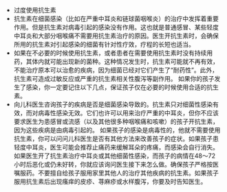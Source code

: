 - 过度使用抗生素
- 抗生素在细菌感染（比如在严重中耳炎和链球菌咽喉炎）的治疗中发挥着重要作用。但是抗生素对病毒引起的感染没有作用。这也就是普通感冒、某些轻度中耳炎和大部分咽喉痛不需要用抗生素治疗的原因。医生开抗生素时，会确保所用的抗生素对引起感染的细菌有针对性疗效，疗程的长短也适当。
- 如果在不必要的时候使用抗生素，或者患者在需要使用抗生素时没有持续用药，其体内就可能出现新的菌种。这种情况发生时，抗生素可能就不再有效，不能治疗原本可以治愈的疾病，因为细菌已经对它们产生了“耐药性”。此外，抗生素可造成过敏反应或严重的抗生素相关性腹泻等副作用。
  如果你的孩子发生了感染，你一定要记住以下几点，保证孩子仅在必要的时候使用合适的抗生素。
- 向儿科医生咨询孩子的疾病是否是细菌感染导致的。抗生素只对细菌性感染有效，而对病毒性感染无效。它们也许可以用来治疗严重的中耳炎，但你不应该要求医生为患感冒或流感（以及其他很多种咽喉痛和咳嗽）的孩子开抗生素，因为这些疾病是由病毒引起的。
  如果孩子的感染是病毒性的，他就不需要使用抗生素，你可以问问儿科医生是否有其他方法来改善孩子的症状。如果孩子患轻度中耳炎，医生可能会推荐止痛药来缓解耳朵的疼痛，而感染会自行消失。
  如果医生开了抗生素治疗中耳炎或其他细菌性感染，而孩子的病情在48～72小时后恶化或仍未好转，你就应该询问医生接下来怎么做。确保孩子严格按医嘱服药。不要擅自给孩子服用家里其他人的治疗其他疾病的抗生素。如果孩子服用抗生素后出现瘙痒的皮疹、荨麻疹或水样腹泻，你要及时告知医生。